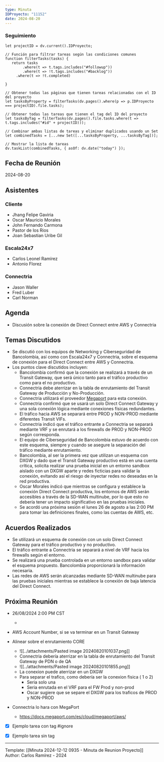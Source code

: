 ```yaml
---
type: Minuta
IDProyecto: "11152"
date: 2024-08-20
---
```

### Seguimiento
```dataviewjs
let projectID = dv.current().IDProyecto;

// Función para filtrar tareas según las condiciones comunes
function filterTasks(tasks) {
   return tasks
        .where(t => t.tags.includes("#followup"))
        .where(t => !t.tags.includes("#backlog"))
     .where(t => !t.completed)
        
}

// Obtener todas las páginas que tienen tareas relacionadas con el ID del proyecto
let tasksByProperty = filterTasks(dv.pages().where(p => p.IDProyecto === projectID).file.tasks);

// Obtener todas las tareas que tienen el tag del ID del proyecto
let tasksByTag = filterTasks(dv.pages().file.tasks.where(t => t.tags.includes("#id" + projectID)));

// Combinar ambas listas de tareas y eliminar duplicados usando un Set
let combinedTasks = [...new Set([...tasksByProperty, ...tasksByTag])];

// Mostrar la lista de tareas
dv.taskList(combinedTasks, { asOf: dv.date("today") });
 ```
## Fecha de Reunión

2024-08-20

## Asistentes

### Cliente

- Jhang Felipe Gaviria
- Oscar Mauricio Morales
- John Fernando Carmona
- Pastor de los Rios
- Joan Sebastian Uribe Gil

### Escala24x7

- Carlos Leonel Ramírez
- Antonio Florez

### Connectria

- Jason Waller
- Fred Luber
- Carl Norman

## Agenda

- Discusión sobre la conexión de Direct Connect entre AWS y Connectria

## Temas Discutidos

- Se discutió con los equipos de Networking y Ciberseguridad de Bancolombia, así como con Escala24x7 y Connectria, sobre el esquema de conexión para el Direct Connect entre AWS y Connectria.
- Los puntos clave discutidos incluyen:
    - Bancolombia confirmó que la conexión se realizará a través de un Transit Gateway, que será único tanto para el tráfico productivo como para el no productivo.
    - Connectria debe aterrizar en la tabla de enrutamiento del Transit Gateway de Producción y No-Producción.
    - Connectria utilizará el proveedor [Megaport](https://docs.megaport.com/es/cloud/megaport/aws/) para esta conexión.
    - Connectria confirmó que se usará un solo Direct Connect Gateway y una sola conexión lógica mediante conexiones físicas redundantes.
    - El tráfico hacia AWS se separará entre PROD y NON-PROD mediante diferentes Transit VIFs.
    - Connectria indicó que el tráfico entrante a Connectria se separará mediante VRF y se enrutará a los firewalls de PROD y NON-PROD según corresponda.
    - El equipo de Ciberseguridad de Bancolombia estuvo de acuerdo con este esquema, siempre y cuando se asegure la separación del tráfico mediante enrutamiento.
    - Bancolombia, al ser la primera vez que utilizan un esquema con DXGW y dado que el Transit Gateway productivo está en una cuenta crítica, solicita realizar una prueba inicial en un entorno sandbox aislado con un DXGW aparte y redes ficticias para validar la conexión, evitando así el riesgo de inyectar redes no deseadas en la red productiva.
    - Oscar Morales indicó que mientras se configura y establece la conexión Direct Connect productiva, los entornos de AWS serán accesibles a través de la SD-WAN multinube, por lo que esto no debería tener un impacto significativo en las pruebas iniciales.
    - Se acordó una próxima sesión el lunes 26 de agosto a las 2:00 PM para tomar las definiciones finales, como las cuentas de AWS, etc.

## Acuerdos Realizados

- Se utilizará un esquema de conexión con un solo Direct Connect Gateway para el tráfico productivo y no productivo.
- El tráfico entrante a Connectria se separará a nivel de VRF hacia los firewalls según el entorno.
- Se realizará una prueba controlada en un entorno sandbox para validar el esquema propuesto. Bancolombia proporcionará la información necesaria.
- Las redes de AWS serán alcanzadas mediante SD-WAN multinube para las pruebas iniciales mientras se establece la conexión de baja latencia del Direct Connect.

## Próxima Reunión

- 26/08/2024 2:00 PM CST

	- 
*  AWS Account Number,  si se va terminar en un Transit Gateway
* Alinear sobre el enrutamiento CORE
	* ![[../attachments/Pasted image 20240820101037.png]]
	- Connectria debería aterrizar en la tabla de enrutamiento del Transit Gateway de PDN o de QA
	- ![[../attachments/Pasted image 20240820101855.png]]
	- La conexion puede aterrizar en un DXGW
	- Para separar el trafico, como debería ser la conexion fisica ( 1 o 2)
		- Seria solo una
		- Seria enrutada en el VRF para el FW Prod y non-prod
		- Oscar sugiere que se separe el DXGW para los traficos de PROD y NON-PROD

* Connectria lo hara con MegaPort
	* https://docs.megaport.com/es/cloud/megaport/aws/


- [x] Ejemplo tarea con tag #ignore
- [x] Ejemplo tarea sin tag



---
Template: [[Minuta 2024-12-12 0935 - Minuta de Reunion Proyecto]]
Author: Carlos Ramírez - 2024
